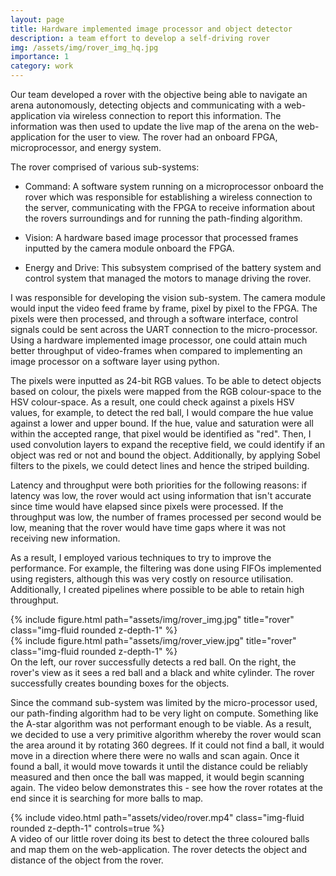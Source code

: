 ```yaml
---
layout: page
title: Hardware implemented image processor and object detector
description: a team effort to develop a self-driving rover 
img: /assets/img/rover_img_hq.jpg
importance: 1
category: work
---
```


Our team developed a rover with the objective being able to navigate an arena autonomously, detecting objects and communicating with a web-application via wireless connection to report this information. The information was then used to update the live map of the arena on the web-application for the user to view. The rover had an onboard FPGA, microprocessor, and energy system.

The rover comprised of various sub-systems:
- Command: A software system running on a microprocessor onboard the rover which was responsible for establishing a wireless connection to the server, communicating with the FPGA to receive information about the rovers surroundings and for running the path-finding algorithm.

- Vision: A hardware based image processor that processed frames inputted by the camera module onboard the FPGA.

- Energy and Drive: This subsystem comprised of the battery system and control system that managed the motors to manage driving the rover.

I was responsible for developing the vision sub-system. The camera module would input the video feed frame by frame, pixel by pixel to the FPGA. The pixels were then processed, and through a software interface, control signals could be sent across the UART connection to the micro-processor.
Using a hardware implemented image processor, one could attain much better throughput of video-frames when compared to implementing an image processor on a software layer using python.

The pixels were inputted as 24-bit RGB values. To be able to detect objects based on colour, the pixels were mapped from the RGB colour-space to the HSV colour-space. As a result, one could check against a pixels HSV values, for example, to detect the red ball, I would compare the hue value against a lower and upper bound. If the hue, value and saturation were all within the accepted range, that pixel would be identified as "red". Then, I used convolution layers to expand the receptive field, we could identify if an object was red or not and bound the object. 
Additionally, by applying Sobel filters to the pixels, we could detect lines and hence the striped building.


Latency and throughput were both priorities for the following reasons: if latency was low, the rover would act using information that isn't accurate since time would have elapsed since pixels were processed. If the throughput was low, the number of frames processed per second would be low, meaning that the rover would have time gaps where it was not receiving new information.

As a result, I employed various techniques to try to improve the performance. For example, the filtering was done using FIFOs implemented using registers, although this was very costly on resource utilisation. Additionally, I created pipelines where possible to be able to retain high throughput.

<div class="row">
    <div class="col-sm mt-3 mt-md-0">
        {% include figure.html path="assets/img/rover_img.jpg" title="rover" class="img-fluid rounded z-depth-1" %}
    </div>
    <div class="col-sm mt-3 mt-md-0">
        {% include figure.html path="assets/img/rover_view.jpg" title="rover" class="img-fluid rounded z-depth-1" %}
    </div>
</div>
<div class="caption">
    On the left, our rover successfully detects a red ball. On the right, the rover's view as it sees a red ball and a black and white cylinder. The rover successfully creates bounding boxes for the objects.
</div>

Since the command sub-system was limited by the micro-processor used, our path-finding algorithm had to be very light on compute. Something like the A-star algorithm was not performant enough to be viable. As a result, we decided to use a very primitive algorithm whereby the rover would scan the area around it by rotating 360 degrees. If it could not find a ball, it would move in a direction where there were no walls and scan again. Once it found a ball, it would move towards it until the distance could be reliably measured and then once the ball was mapped, it would begin scanning again. The video below demonstrates this - see how the rover rotates at the end since it is searching for more balls to map.

<div class="col">
    <div class="col-sm mt-3 mt-md-0">
        {% include video.html path="assets/video/rover.mp4" class="img-fluid rounded z-depth-1" controls=true %}
    </div>
</div>
<div class="caption">
    A video of our little rover doing its best to detect the three coloured balls and map them on the web-application. The rover detects the object and distance of the object from the rover.
</div>
